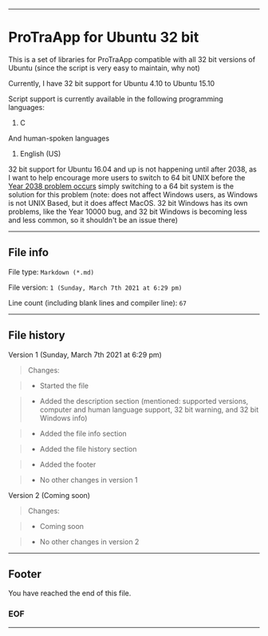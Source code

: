 
***

# ProTraApp for Ubuntu 32 bit

This is a set of libraries for ProTraApp compatible with all 32 bit versions of Ubuntu (since the script is very easy to maintain, why not) 

Currently, I have 32 bit support for Ubuntu 4.10 to Ubuntu 15.10

Script support is currently available in the following programming languages:

1. C

And human-spoken languages

1. English (US)

32 bit support for Ubuntu 16.04 and up is not happening until after 2038, as I want to help encourage more users to switch to 64 bit UNIX before the [Year 2038 problem occurs](https://en.wikipedia.org/wiki/Year_2038_problem) simply switching to a 64 bit system is the solution for this problem (note: does not affect Windows users, as Windows is not UNIX Based, but it does affect MacOS. 32 bit Windows has its own problems, like the Year 10000 bug, and 32 bit Windows is becoming less and less common, so it shouldn't be an issue there)

***

## File info

File type: `Markdown (*.md)`

File version: `1 (Sunday, March 7th 2021 at 6:29 pm)`

Line count (including blank lines and compiler line): `67`

***

## File history

Version 1 (Sunday, March 7th 2021 at 6:29 pm)

> Changes:

> * Started the file

> * Added the description section (mentioned: supported versions, computer and human language support, 32 bit warning, and 32 bit Windows info)

> * Added the file info section

> * Added the file history section

> * Added the footer

> * No other changes in version 1

Version 2 (Coming soon)

> Changes:

> * Coming soon

> * No other changes in version 2

***

## Footer

You have reached the end of this file.

### EOF

***
